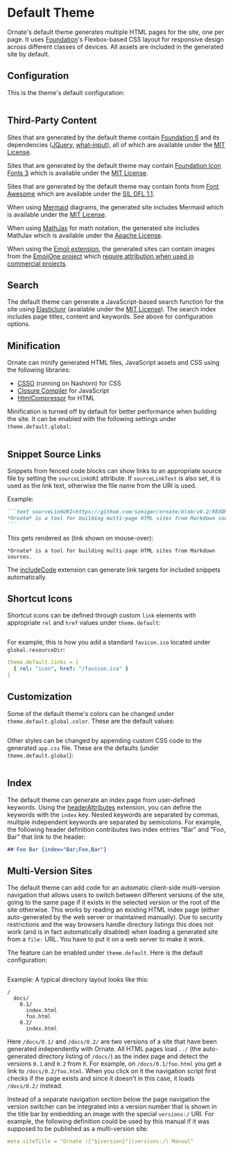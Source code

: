 # Default Theme

Ornate's default theme generates multiple HTML pages for the site, one per page. It uses [Foundation](http://foundation.zurb.com/)'s Flexbox-based CSS layout for responsive design across different classes of devices. All assets are included in the generated site by default.

## Configuration

This is the theme's default configuration:

```yaml src=../../core/src/main/resources/ornate-reference.conf#--doc-theme
```

## Third-Party Content

Sites that are generated by the default theme contain [Foundation 6](http://foundation.zurb.com/) and its dependencies ([JQuery](https://jquery.com/), [what-input](https://github.com/ten1seven/what-input)), all of which are available under the [MIT License](https://github.com/zurb/foundation-sites/blob/v6.2.2/LICENSE).

Sites that are generated by the default theme may contain [Foundation Icon Fonts 3](http://zurb.com/playground/foundation-icon-fonts-3) which is available under the [MIT License](https://github.com/zurb/foundation-icons/blob/74f63dc35d569a8b796e86add76a0a535f96f734/README.markdown).

Sites that are generated by the default theme may contain fonts from [Font Awesome](http://fontawesome.io/) which are available under the [SIL OFL 1.1](http://fontawesome.io/license/).

When using [Mermaid](http://knsv.github.io/mermaid/) diagrams, the generated site includes Mermaid which is available under the [MIT License](https://github.com/knsv/mermaid/blob/0.5.8/LICENSE).

When using [MathJax](https://www.mathjax.org/) for math notation, the generated site includes MathJax which is available under the [Apache License](https://github.com/mathjax/MathJax/blob/2.7.0/LICENSE).

When using the [Emoji extension](markdown.md#emoji), the generated sites can contain images from the [EmojiOne project](https://github.com/Ranks/emojione) which [require attribution when used in commercial projects](http://emojione.com/licensing/).

## Search

The default theme can generate a JavaScript-based search function for the site using [Elasticlunr](http://elasticlunr.com/) (available under the [MIT License](https://github.com/weixsong/elasticlunr.js/blob/v0.9.5/LICENSE)). The search index includes page titles, content and keywords. See above for configuration options.

## Minification

Ornate can minify generated HTML files, JavaScript assets and CSS using the following libraries:
- [CSSO](https://github.com/css/csso) (running on Nashorn) for CSS
- [Closure Compiler](https://developers.google.com/closure/compiler/) for JavaScript
- [HtmlCompressor](https://code.google.com/archive/p/htmlcompressor/) for HTML

Minification is turned off by default for better performance when building the site. It can be enabled with the following settings under `theme.default.global`:

```yaml src=../../core/src/main/resources/ornate-reference.conf#--doc-minify
```

## Snippet Source Links

Snippets from fenced code blocks can show links to an appropriate source file by setting the `sourceLinkURI` attribute. If `sourceLinkText` is also set, it is used as the link text, otherwise the file name from the URI is used.

Example:

````markdown
```text sourceLinkURI=https://github.com/szeiger/ornate/blob/v0.2/README.md
*Ornate* is a tool for building multi-page HTML sites from Markdown sources.
```
````

This gets rendered as (link shown on mouse-over):

```text sourceLinkURI=https://github.com/szeiger/ornate/blob/v0.2/README.md
*Ornate* is a tool for building multi-page HTML sites from Markdown sources.
```

The [includeCode](markdown.md#includecode) extension can generate link targets for included snippets automatically.

## Shortcut Icons

Shortcut icons can be defined through custom `link` elements with appropriate `rel` and `href` values under `theme.default`:

```yaml src=../../core/src/main/resources/ornate-reference.conf#--doc-customlinks
```

For example, this is how you add a standard `favicon.ico` located under `global.resourceDir`:

```yaml
theme.default.links = [
  { rel: "icon", href: "/favicon.ico" }
]
```

## Customization

Some of the default theme's colors can be changed under `theme.default.global.color`. These are the default values:

```yaml src=../../core/src/main/resources/ornate-reference.conf#--doc-themecolors
```

Other styles can be changed by appending custom CSS code to the generated `app.css` file. These are the defaults (under `theme.default.global`):

```yaml src=../../core/src/main/resources/ornate-reference.conf#--doc-themecss
```

## Index

The default theme can generate an index page from user-defined keywords. Using the [headerAttributes](markdown.md#header_attributes) extension, you can define the keywords with the `index` key. Nested keywords are separated by commas, multiple independent keywords are separated by semicolons. For example, the following header definition contributes two index entries "Bar" and "Foo, Bar" that link to the header:

```markdown
## Foo Bar {index="Bar;Foo,Bar"}
```

## Multi-Version Sites

The default theme can add code for an automatic client-side multi-version navigation that allows users to switch between different versions of the site, going to the same page if it exists in the selected version or the root of the site otherwise. This works by reading an existing HTML index page (either auto-generated by the web server or maintained manually). Due to security restrictions and the way browsers handle directory listings this does not work (and is in fact automatically disabled) when loading a generated site from a `file:` URL. You have to put it on a web server to make it work.

The feature can be enabled under `theme.default`. Here is the default configuration:

```yaml src=../../core/src/main/resources/ornate-reference.conf#--doc-multiversion
```

Example: A typical directory layout looks like this:

```
/
  docs/
    0.1/
      index.html
      foo.html
    0.2/
      index.html
```

Here `/docs/0.1/` and `/docs/0.2/` are two versions of a site that have been generated independently with Ornate. All HTML pages load `../` (the auto-generated directory listing of `/docs/`) as the index page and detect the versions `0.1` and `0.2` from it. For example, on `/docs/0.1/foo.html` you get a link to `/docs/0.2/foo.html`. When you click on it the navigation script first checks if the page exists and since it doesn't in this case, it loads `/docs/0.2/` instead.

Instead of a separate navigation section below the page navigation the version switcher can be integrated into a version number that is shown in the title bar by embedding an image with the special `versions:/` URI. For example, the following definition could be used by this manual if it was supposed to be published as a multi-version site:

```yaml
meta.siteTitle = "Ornate !["${version}"](versions:/) Manual"
```
